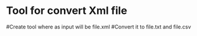 # Tool for convert Xml file

#Create tool where as input will be file.xml
#Convert it to file.txt and file.csv
